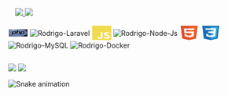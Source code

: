 <div style="padding: 0 1em;">
  <a href="https://github.com/RodrigoOliveiraXavier">
  <img height="180em" src="https://github-readme-stats.vercel.app/api?username=RodrigoOliveiraXavier&show_icons=true&theme=radical&include_all_commits=true&count_private=true"/>
  <img height="180em" src="https://github-readme-stats.vercel.app/api/top-langs/?username=RodrigoOliveiraXavier&layout=compact&langs_count=16&theme=radical"/></a>
</div>

<div style="display: inline_block"><br>
  <img align="center" alt="Rodrigo-Php" height="30" width="40" src="https://raw.githubusercontent.com/devicons/devicon/master/icons/php/php-original.svg">
  <img align="center" alt="Rodrigo-Laravel" height="30" width="40" src="https://icongr.am/devicon/laravel-plain-wordmark.svg?size=128&color=ff0000">
  <img align="center" alt="Rodrigo-Js" height="30" width="40" src="https://raw.githubusercontent.com/devicons/devicon/master/icons/javascript/javascript-plain.svg">
  <img align="center" alt="Rodrigo-Node-Js" height="30" width="40" src="https://icongr.am/devicon/nodejs-original.svg?size=128&color=currentColor">
  <img align="center" alt="Rodrigo-HTML" height="30" width="40" src="https://raw.githubusercontent.com/devicons/devicon/master/icons/html5/html5-original.svg">
  <img align="center" alt="Rodrigo-CSS" height="30" width="40" src="https://raw.githubusercontent.com/devicons/devicon/master/icons/css3/css3-original.svg">
  <img align="center" alt="Rodrigo-MySQL" height="30" width="40" src="https://icongr.am/devicon/mysql-original-wordmark.svg?size=128&color=currentColor">
  <img align="center" alt="Rodrigo-Docker" height="30" width="40" src="https://icongr.am/devicon/docker-original.svg?size=122&color=ff0000">
</div>

##

<div> 
  <a href = "mailto:rodrigo.oliveira.xavier151@gmail.com"><img src="https://img.shields.io/badge/-Gmail-%23333?style=for-the-badge&logo=gmail&logoColor=white" target="_blank"></a>
  <a href="https://www.linkedin.com/in/rodrigo-xavier-089752213/" target="_blank"><img src="https://img.shields.io/badge/-LinkedIn-%230077B5?style=for-the-badge&logo=linkedin&logoColor=white" target="_blank"></a> 
</div>

 ![Snake animation](https://github.com/RodrigoOliveiraXavier/RodrigoOliveiraXavier/blob/output/github-contribution-grid-snake.svg)

